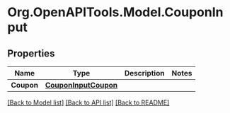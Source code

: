 # Org.OpenAPITools.Model.CouponInput

## Properties

Name | Type | Description | Notes
------------ | ------------- | ------------- | -------------
**Coupon** | [**CouponInputCoupon**](CouponInputCoupon.md) |  | 

[[Back to Model list]](../README.md#documentation-for-models) [[Back to API list]](../README.md#documentation-for-api-endpoints) [[Back to README]](../README.md)

